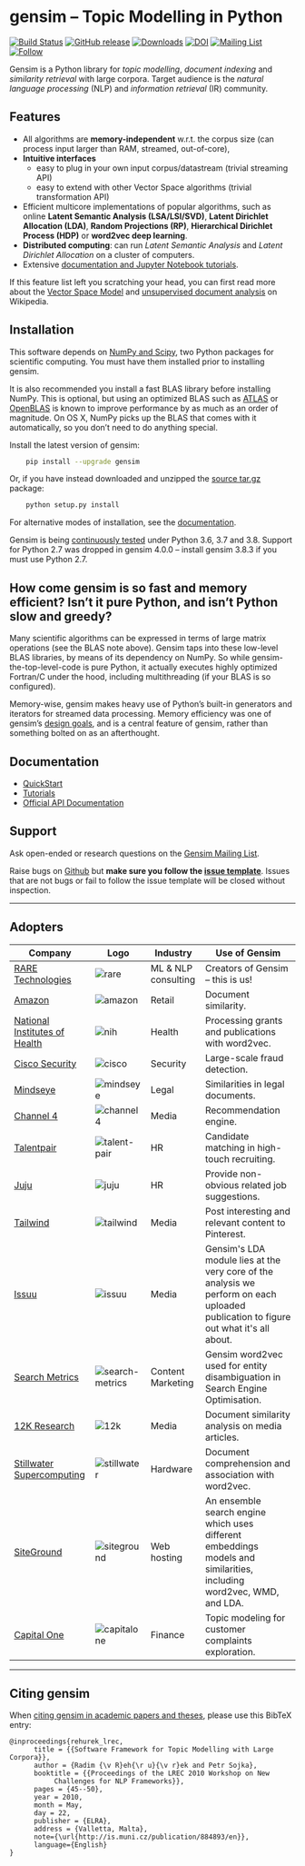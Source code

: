 gensim – Topic Modelling in Python
==================================

<!--
The following image URLs are obfuscated = proxied and cached through
Google because of Github's proxying issues. See:
https://github.com/RaRe-Technologies/gensim/issues/2805
-->

[![Build Status](https://images1-focus-opensocial.googleusercontent.com/gadgets/proxy?container=focus&refresh=3600&url=https%3A%2F%2Ftravis-ci.org%2FRaRe-Technologies%2Fgensim.svg%3Fbranch%3Ddevelop)](https://travis-ci.org/RaRe-Technologies/gensim)
[![GitHub release](https://images1-focus-opensocial.googleusercontent.com/gadgets/proxy?container=focus&refresh=3600&url=https%3A%2F%2Fimg.shields.io%2Fgithub%2Frelease%2Frare-technologies%2Fgensim.svg%3FmaxAge%3D3600)](https://github.com/RaRe-Technologies/gensim/releases)
[![Downloads](https://images1-focus-opensocial.googleusercontent.com/gadgets/proxy?container=focus&refresh=86400&url=https%3A%2F%2Fimg.shields.io%2Fpypi%2Fdm%2Fgensim%3Fcolor%3Dblue)](https://pepy.tech/project/gensim/month)
[![DOI](https://images1-focus-opensocial.googleusercontent.com/gadgets/proxy?container=focus&refresh=604800&url=https%3A%2F%2Fzenodo.org%2Fbadge%2FDOI%2F10.13140%2F2.1.2393.1847.svg)](https://doi.org/10.13140/2.1.2393.1847)
[![Mailing List](https://images1-focus-opensocial.googleusercontent.com/gadgets/proxy?container=focus&refresh=604800&url=https%3A%2F%2Fimg.shields.io%2Fbadge%2F-Mailing%2520List-blue.svg)](https://groups.google.com/forum/#!forum/gensim)
[![Follow](https://images1-focus-opensocial.googleusercontent.com/gadgets/proxy?container=focus&refresh=86400&url=https%3A%2F%2Fimg.shields.io%2Ftwitter%2Ffollow%2Fgensim_py.svg%3Fstyle%3Dsocial%26style%3Dflat%26logo%3Dtwitter%26label%3DFollow%26color%3Dblue)](https://twitter.com/gensim_py)

Gensim is a Python library for *topic modelling*, *document indexing*
and *similarity retrieval* with large corpora. Target audience is the
*natural language processing* (NLP) and *information retrieval* (IR)
community.

<!--
## :pizza: Hacktoberfest 2019 :beer:

We are accepting PRs for Hacktoberfest!
See [here](HACKTOBERFEST.md) for details.
-->

Features
--------

-   All algorithms are **memory-independent** w.r.t. the corpus size
    (can process input larger than RAM, streamed, out-of-core),
-   **Intuitive interfaces**
    -   easy to plug in your own input corpus/datastream (trivial
        streaming API)
    -   easy to extend with other Vector Space algorithms (trivial
        transformation API)
-   Efficient multicore implementations of popular algorithms, such as
    online **Latent Semantic Analysis (LSA/LSI/SVD)**, **Latent
    Dirichlet Allocation (LDA)**, **Random Projections (RP)**,
    **Hierarchical Dirichlet Process (HDP)** or **word2vec deep
    learning**.
-   **Distributed computing**: can run *Latent Semantic Analysis* and
    *Latent Dirichlet Allocation* on a cluster of computers.
-   Extensive [documentation and Jupyter Notebook tutorials].

If this feature list left you scratching your head, you can first read
more about the [Vector Space Model] and [unsupervised document analysis]
on Wikipedia.

Installation
------------

This software depends on [NumPy and Scipy], two Python packages for
scientific computing. You must have them installed prior to installing
gensim.

It is also recommended you install a fast BLAS library before installing
NumPy. This is optional, but using an optimized BLAS such as [ATLAS] or
[OpenBLAS] is known to improve performance by as much as an order of
magnitude. On OS X, NumPy picks up the BLAS that comes with it
automatically, so you don’t need to do anything special.

Install the latest version of gensim:

```bash
    pip install --upgrade gensim
```

Or, if you have instead downloaded and unzipped the [source tar.gz]
package:

```bash
    python setup.py install
```

For alternative modes of installation, see the [documentation].

Gensim is being [continuously tested](https://travis-ci.org/RaRe-Technologies/gensim) under Python 3.6, 3.7 and 3.8.
Support for Python 2.7 was dropped in gensim 4.0.0 – install gensim 3.8.3 if you must use Python 2.7.

How come gensim is so fast and memory efficient? Isn’t it pure Python, and isn’t Python slow and greedy?
--------------------------------------------------------------------------------------------------------

Many scientific algorithms can be expressed in terms of large matrix
operations (see the BLAS note above). Gensim taps into these low-level
BLAS libraries, by means of its dependency on NumPy. So while
gensim-the-top-level-code is pure Python, it actually executes highly
optimized Fortran/C under the hood, including multithreading (if your
BLAS is so configured).

Memory-wise, gensim makes heavy use of Python’s built-in generators and
iterators for streamed data processing. Memory efficiency was one of
gensim’s [design goals], and is a central feature of gensim, rather than
something bolted on as an afterthought.

Documentation
-------------

-   [QuickStart]
-   [Tutorials]
-   [Official API Documentation]

  [QuickStart]: https://radimrehurek.com/gensim/auto_examples/core/run_core_concepts.html
  [Tutorials]: https://radimrehurek.com/gensim/auto_examples/
  [Official Documentation and Walkthrough]: http://radimrehurek.com/gensim/
  [Official API Documentation]: http://radimrehurek.com/gensim/apiref.html

Support
-------

Ask open-ended or research questions on the [Gensim Mailing List](https://groups.google.com/forum/#!forum/gensim).

Raise bugs on [Github](https://github.com/RaRe-Technologies/gensim/blob/develop/CONTRIBUTING.md) but **make sure you follow the [issue template](https://github.com/RaRe-Technologies/gensim/blob/develop/ISSUE_TEMPLATE.md)**. Issues that are not bugs or fail to follow the issue template will be closed without inspection.

---------

Adopters
--------

| Company | Logo | Industry | Use of Gensim |
|---------|------|----------|---------------|
| [RARE Technologies](http://rare-technologies.com) | ![rare](docs/src/readme_images/rare.png) | ML & NLP consulting | Creators of Gensim – this is us! |
| [Amazon](http://www.amazon.com/) |  ![amazon](docs/src/readme_images/amazon.png) | Retail |  Document similarity. |
| [National Institutes of Health](https://github.com/NIHOPA/pipeline_word2vec) | ![nih](docs/src/readme_images/nih.png) | Health | Processing grants and publications with word2vec. |
| [Cisco Security](http://www.cisco.com/c/en/us/products/security/index.html) | ![cisco](docs/src/readme_images/cisco.png) | Security |  Large-scale fraud detection. |
| [Mindseye](http://www.mindseyesolutions.com/) | ![mindseye](docs/src/readme_images/mindseye.png) | Legal | Similarities in legal documents. |
| [Channel 4](http://www.channel4.com/) | ![channel4](docs/src/readme_images/channel4.png) | Media | Recommendation engine. |
| [Talentpair](http://talentpair.com) | ![talent-pair](docs/src/readme_images/talent-pair.png) | HR | Candidate matching in high-touch recruiting. |
| [Juju](http://www.juju.com/)  | ![juju](docs/src/readme_images/juju.png) | HR | Provide non-obvious related job suggestions. |
| [Tailwind](https://www.tailwindapp.com/) | ![tailwind](docs/src/readme_images/tailwind.png) | Media | Post interesting and relevant content to Pinterest. |
| [Issuu](https://issuu.com/) | ![issuu](docs/src/readme_images/issuu.png) | Media | Gensim's LDA module lies at the very core of the analysis we perform on each uploaded publication to figure out what it's all about. |
| [Search Metrics](http://www.searchmetrics.com/) | ![search-metrics](docs/src/readme_images/search-metrics.png) | Content Marketing | Gensim word2vec used for entity disambiguation in Search Engine Optimisation. |
| [12K Research](https://12k.co/) | ![12k](docs/src/readme_images/12k.png)| Media |   Document similarity analysis on media articles. |
| [Stillwater Supercomputing](http://www.stillwater-sc.com/) | ![stillwater](docs/src/readme_images/stillwater.png) | Hardware | Document comprehension and association with word2vec. |
| [SiteGround](https://www.siteground.com/) |  ![siteground](docs/src/readme_images/siteground.png) | Web hosting | An ensemble search engine which uses different embeddings models and similarities, including word2vec, WMD, and LDA. |
| [Capital One](https://www.capitalone.com/) | ![capitalone](docs/src/readme_images/capitalone.png) | Finance | Topic modeling for customer complaints exploration. |

-------

Citing gensim
------------

When [citing gensim in academic papers and theses], please use this
BibTeX entry:

    @inproceedings{rehurek_lrec,
          title = {{Software Framework for Topic Modelling with Large Corpora}},
          author = {Radim {\v R}eh{\r u}{\v r}ek and Petr Sojka},
          booktitle = {{Proceedings of the LREC 2010 Workshop on New
               Challenges for NLP Frameworks}},
          pages = {45--50},
          year = 2010,
          month = May,
          day = 22,
          publisher = {ELRA},
          address = {Valletta, Malta},
          note={\url{http://is.muni.cz/publication/884893/en}},
          language={English}
    }

  [citing gensim in academic papers and theses]: https://scholar.google.com/citations?view_op=view_citation&hl=en&user=9vG_kV0AAAAJ&citation_for_view=9vG_kV0AAAAJ:NaGl4SEjCO4C

  [Travis CI for automated testing]: https://travis-ci.org/RaRe-Technologies/gensim
  [design goals]: http://radimrehurek.com/gensim/about.html
  [RaRe Technologies]: http://rare-technologies.com/wp-content/uploads/2016/02/rare_image_only.png%20=10x20
  [rare\_tech]: //rare-technologies.com
  [Talentpair]: https://avatars3.githubusercontent.com/u/8418395?v=3&s=100
  [citing gensim in academic papers and theses]: https://scholar.google.cz/citations?view_op=view_citation&hl=en&user=9vG_kV0AAAAJ&citation_for_view=9vG_kV0AAAAJ:u-x6o8ySG0sC



  [documentation and Jupyter Notebook tutorials]: https://github.com/RaRe-Technologies/gensim/#documentation
  [Vector Space Model]: http://en.wikipedia.org/wiki/Vector_space_model
  [unsupervised document analysis]: http://en.wikipedia.org/wiki/Latent_semantic_indexing
  [NumPy and Scipy]: http://www.scipy.org/Download
  [ATLAS]: http://math-atlas.sourceforge.net/
  [OpenBLAS]: http://xianyi.github.io/OpenBLAS/
  [source tar.gz]: http://pypi.python.org/pypi/gensim
  [documentation]: http://radimrehurek.com/gensim/install.html
